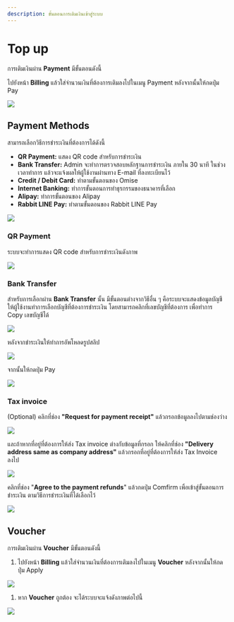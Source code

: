 ```yaml
---
description: ขั้นตอนการเติมเงินเข้าสู่ระบบ
---
```


# Top up

การเติมเงินผ่าน **Payment** มีขั้นตอนดังนี้

ไปยังหน้า **Billing** แล้วใส่จำนวนเงินที่ต้องการเติมลงไปในเมนู Payment หลังจากนั้นให้กดปุ่ม Pay

![](../.gitbook/assets/screenshot-from-2020-02-13-15-2.png)

## **Payment Methods**

สามารถเลือกวิธีการชำระเงินที่ต้องการได้ดังนี้

* **QR Payment:** แสดง QR code สำหรับการชำระเงิน
* **Bank Transfer:** Admin จะทำการตรวจสอบหลักฐานการชำระเงิน ภายใน 30 นาที ในช่วงเวลาทำการ แล้วจะแจ้งผลให้ผู้ใช้งานผ่านทาง E-mail ที่ลงทะเบียนไว้ 
* **Credit / Debit Card:** ทำตามขั้นตอนของ Omise 
* **Internet Banking:** ทำการขั้นตอนการทำธุรกรรมของธนาคารที่เลือก 
* **Alipay:** ทำการขั้นตอนของ Alipay 
* **Rabbit LINE Pay:** ทำตามขั้นตอนของ Rabbit LINE Pay 

![](https://github.com/nipa-cloud/ncp-docs/tree/a0bed3cdfc8f873d2bc7879ee7a78f1e3d053925/.gitbook/assets/1-1.png)

### **QR Payment**

ระบบจะทำการแสดง QR code สำหรับการชำระเงินดังภาพ

![](../.gitbook/assets/payment-ui-dev-9.png)

### Bank Transfer

สำหรับการเลือกผ่าน **Bank Transfer** นั้น มีขั้นตอนต่างจากวิธีอื่น ๆ คือระบบจะแสดงข้อมูลบัญชี ให้ผู้ใช้งานทำการเลือกบัญชีที่ต้องการชำระเงิน โดยสามารถคลิกที่เลขบัญชีที่ต้องการ เพื่อทำการ Copy เลขบัญชีได้

![](../.gitbook/assets/2.png)

หลังจากชำระเงินให้ทำการอัพโหลดรูปสลิป

![](../.gitbook/assets/3.png)

จากนั้นให้กดปุ่ม Pay

![](../.gitbook/assets/4.png)

### **Tax invoice**

\(Optional\) คลิกที่ช่อง **"Request for payment receipt"** แล้วกรอกข้อมูลลงไปตามช่องว่าง

![](../.gitbook/assets/payment-ui-dev.nipa.cloud_payments_238ffb28f6524b7699b6-32.png)

และถ้าหากที่อยู่ที่ต้องการให้ส่ง Tax invoice ต่างกับข้อมูลที่กรอก ให้คลิกที่ช่อง **"Delivery address same as company address"** แล้วกรอกที่อยู่ที่ต้องการให้ส่ง Tax Invoice ลงไป

![](../.gitbook/assets/payment-ui-dev.nipa.cloud_payments_238ffb28f6524b7699b6-33.png)

คลิกที่ช่อง "**Agree to the payment refunds**" แล้วกดปุ่ม Comfirm เพิ้อเข้าสู่ขั้นตอนการชำระเงิน ตามวิธีการชำระเงินที่ได้เลือกไว้

![](https://github.com/nipa-cloud/ncp-docs/tree/a0bed3cdfc8f873d2bc7879ee7a78f1e3d053925/.gitbook/assets/payment-ui-dev.nipa.cloud_payments_238ffb28f6524b7699b6-33%20%281%29.png)

## Voucher

การเติมเงินผ่าน **Voucher** มีขั้นตอนดังนี้

1. ไปยังหน้า **Billing** แล้วใส่จำนวนเงินที่ต้องการเติมลงไปในเมนู **Voucher** หลังจากนั้นให้กดปุ่ม Apply

![](../.gitbook/assets/screenshot-from-2020-02-13-15-3.png)

1. หาก **Voucher** ถูกต้อง จะได้ระบบจะแจ้งดังภาพต่อไปนี้

![](../.gitbook/assets/fn-customer-portal-dev-nipacloud-dev-2-1.png)

